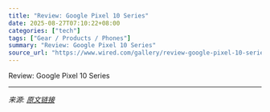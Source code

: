 ```yaml
---
title: "Review: Google Pixel 10 Series"
date: 2025-08-27T07:10:22+08:00
categories: ["tech"]
tags: ["Gear / Products / Phones"]
summary: "Review: Google Pixel 10 Series"
source_url: "https://www.wired.com/gallery/review-google-pixel-10-series/"
---
```


Review: Google Pixel 10 Series

---

*来源: [原文链接](https://www.wired.com/gallery/review-google-pixel-10-series/)*
